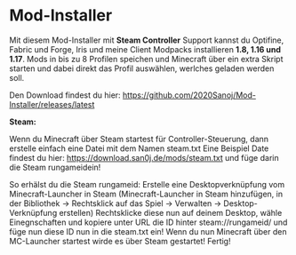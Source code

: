 # Mod-Installer
Mit diesem Mod-Installer mit **Steam Controller** Support kannst du Optifine, Fabric und Forge, Iris und meine Client Modpacks installieren **1.8, 1.16 und 1.17**. 
Mods in bis zu 8 Profilen speichen und Minecraft über ein extra Skript starten und dabei direkt das Profil auswählen, werlches geladen werden soll.

Den Download findest du hier: https://github.com/2020Sanoj/Mod-Installer/releases/latest

**Steam:**

Wenn du Minecraft über Steam startest für Controller-Steuerung, dann erstelle einfach eine Datei mit dem Namen steam.txt
Eine Beispiel Date findest du hier: https://download.san0j.de/mods/steam.txt und füge darin die Steam rungameidein!

So erhälst du die Steam rungameid:
Erstelle eine Desktopverknüpfung vom Minecraft-Launcher in Steam (Minecraft-Launcher in Steam hinzufügen, in der Bibliothek -> Rechtsklick auf das Spiel -> Verwalten -> Desktop-Verknüpfung erstellen)
Rechtsklicke diese nun auf deinem Desktop, wähle Einegnschaften und kopiere unter URL die ID hinter steam://rungameid/ und füge nun diese ID nun in die steam.txt ein!
Wenn du nun Minecraft über den MC-Launcher startest wirde es über Steam gestartet!
Fertig!
